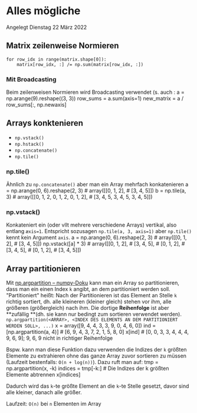 # Alles mögliche
Angelegt Dienstag 22 März 2022

Matrix zeilenweise Normieren
----------------------------
	for row_idx in range(matrix.shape[0]):
		matrix[row_idx, :] /= np.sum(matrix[row_idx, :])

### Mit Broadcasting
Beim zeilenweisen Normieren wird Broadcasting verwendet (s. auch :
	a = np.arange(9).reshape((3, 3))
	row_sums = a.sum(axis=1)
	new_matrix = a / row_sums[:, np.newaxis]


Arrays konktenieren
-------------------

* ``np.vstack()``
* ``np.hstack()``
* ``np.concatenate()``
* ``np.tile()``


### np.tile()
Ähnlich zu ``np.concatenate()`` aber man ein Array mehrfach konkatenieren
	a = np.arange(0, 6).reshape(2, 3)
		# array([[0, 1, 2],
	    #	     [3, 4, 5]])
	b = np.tile(a, 3)
		# array([[0, 1, 2, 0, 1, 2, 0, 1, 2],
	    #   	 [3, 4, 5, 3, 4, 5, 3, 4, 5]])

### np.vstack()
Konkateniert ein (oder vllt mehrere verschiedene Arrays) vertikal, also entlang ``æxis=1``. Entspricht sozusagen ``np.tile(a, 3, axis=1)`` aber ``np.tile()`` kennt kein Argument ``axis``.
	a = np.arange(0, 6).reshape(2, 3)
		# array([[0, 1, 2],
	    #	     [3, 4, 5]])
	np.vstack([a] * 3)
		# array([[0, 1, 2],
	    #	     [3, 4, 5],
	    #	     [0, 1, 2],
	    #	     [3, 4, 5],
	    #	     [0, 1, 2],
	    #	     [3, 4, 5]])


Array partitionieren
--------------------
Mit [np.argpartition – numpy-Doku](https://numpy.org/doc/stable/reference/generated/numpy.argpartition.html) kann man ein Array so partitionieren, dass man ein einen Index ``k`` angibt, an dem partitioniert werden soll. "Partitioniert" heißt: Nach der Partitionieren ist das Element an Stelle ``k`` richtig sortiert, dh. alle kleineren (kleiner gleich) stehen vor ihm, alle größeren (größergleich) nach ihm. Die dortige **Reihenfolge** ist aber **zufällig **(dh. sie kann nur bedingt zum sortieren verwendet werden).
``np.argpartition(<ARRAY>, <INDEX DES ELEMENTS AN DEM PARTITIONIERT WERDEN SOLL>, ...)``
	x = array([9, 4, 4, 3, 3, 9, 0, 4, 6, 0])
	ind = [np.argpartition(a, 4)]  # [6, 9, 4, 3, 7, 2, 1, 5, 8, 0]
	x[ind]  # [0, 0, 3, 3, 4, 4, 4, 9, 6, 9]; 9, 6, 9 nicht in richtiger Reihenfolge

Bspw. kann man diese Funktion dazu verwenden die Indizes der ``k`` größten Elemente zu extrahieren ohne das ganze Array zuvor sortieren zu müssen (Laufzeit bestenfalls: ``O(n + log(n))``). Dazu ruft man auf:
	tmp = np.argpartition(x, -k)
	indices = tmp[-k:]  # Die Indizes der k größten Elemente abtrennen
	x[indices] 

Dadurch wird das ``k``-te größte Element an die ``k``-te Stelle gesetzt, davor sind alle kleiner, danach alle größer.

Laufzeit: ``O(n)`` bei ``n`` Elementen im Array 

